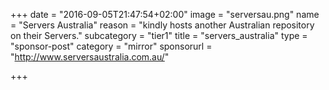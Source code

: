 +++
date = "2016-09-05T21:47:54+02:00"
image = "serversau.png"
name = "Servers Australia"
reason = "kindly hosts another Australian repository on their Servers."
subcategory = "tier1"
title = "servers_australia"
type = "sponsor-post"
category = "mirror"
sponsorurl = "http://www.serversaustralia.com.au/"

+++

